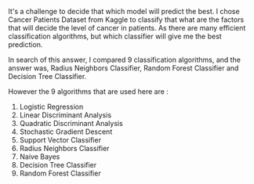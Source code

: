 It's a challenge to decide that which model will predict the best. I chose Cancer Patients Dataset from Kaggle to classify that what are the factors that will decide the level of cancer in patients. As there are many efficient classification algorithms, but which classifier will give me the best prediction.

In search of this answer, I compared 9 classification algorithms, and the answer was, Radius Neighbors Classifier, Random Forest Classifier and Decision Tree Classifier.

However the 9 algorithms that are used here are :

1. Logistic Regression
2. Linear Discriminant Analysis
3. Quadratic Discriminant Analysis
4. Stochastic Gradient Descent
5. Support Vector Classifier
6. Radius Neighbors Classifier
7. Naive Bayes
8. Decision Tree Classifier
9. Random Forest Classifier
